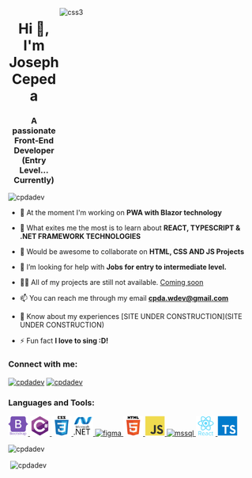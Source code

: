 

<img align="right" width="400" height="400" src="https://pixabay.com/get/gca5501855a49e1fc654572faf6deded81613d89596bc599c4666426a9c2993400bd42709ba0e53192f0f68c20d82b6dd_640.png" alt="css3" /> </a>
<h1 align="center">Hi 👋, I'm Joseph Cepeda</h1>
<h3 align="center">A passionate Front-End Developer (Entry Level... Currently)</h3>


<p align="left"> <img src="https://komarev.com/ghpvc/?username=cpdadev&label=Profile%20views&color=0e75b6&style=flat" alt="cpdadev" /> </p>

- 🔭 At the moment I'm working on **PWA with Blazor technology**

- 🌱 What exites me the most is to learn about **REACT, TYPESCRIPT & .NET FRAMEWORK TECHNOLOGIES**

- 👯 Would be awesome to collaborate on **HTML, CSS AND JS Projects**

- 🤝 I’m looking for help with **Jobs for entry to intermediate level.**

- 👨‍💻 All of my projects are still not available. [Coming soon](--)

- 📫 You can reach me through my email **cpda.wdev@gmail.com**

- 📄 Know about my experiences [SITE UNDER CONSTRUCTION](SITE UNDER CONSTRUCTION)

- ⚡ Fun fact **I love to sing :D!**

<h3 align="left">Connect with me:</h3>
<p align="left">
<a href="https://linkedin.com/in/cpdadev" target="blank"><img align="center" src="https://raw.githubusercontent.com/rahuldkjain/github-profile-readme-generator/master/src/images/icons/Social/linked-in-alt.svg" alt="cpdadev" height="30" width="40" /></a>
<a href="https://instagram.com/cpdadev" target="blank"><img align="center" src="https://raw.githubusercontent.com/rahuldkjain/github-profile-readme-generator/master/src/images/icons/Social/instagram.svg" alt="cpdadev" height="30" width="40" /></a>
</p>

<h3 align="left">Languages and Tools:</h3>
<p align="left"> <a href="https://getbootstrap.com" target="_blank" rel="noreferrer"> <img src="https://raw.githubusercontent.com/devicons/devicon/master/icons/bootstrap/bootstrap-plain-wordmark.svg" alt="bootstrap" width="40" height="40"/> </a> <a href="https://www.w3schools.com/cs/" target="_blank" rel="noreferrer"> <img src="https://raw.githubusercontent.com/devicons/devicon/master/icons/csharp/csharp-original.svg" alt="csharp" width="40" height="40"/> </a> <a href="https://www.w3schools.com/css/" target="_blank" rel="noreferrer"> <img src="https://raw.githubusercontent.com/devicons/devicon/master/icons/css3/css3-original-wordmark.svg" alt="css3" width="40" height="40"/> </a> <a href="https://dotnet.microsoft.com/" target="_blank" rel="noreferrer"> <img src="https://raw.githubusercontent.com/devicons/devicon/master/icons/dot-net/dot-net-original-wordmark.svg" alt="dotnet" width="40" height="40"/> </a> <a href="https://www.figma.com/" target="_blank" rel="noreferrer"> <img src="https://www.vectorlogo.zone/logos/figma/figma-icon.svg" alt="figma" width="40" height="40"/> </a> <a href="https://www.w3.org/html/" target="_blank" rel="noreferrer"> <img src="https://raw.githubusercontent.com/devicons/devicon/master/icons/html5/html5-original-wordmark.svg" alt="html5" width="40" height="40"/> </a> <a href="https://developer.mozilla.org/en-US/docs/Web/JavaScript" target="_blank" rel="noreferrer"> <img src="https://raw.githubusercontent.com/devicons/devicon/master/icons/javascript/javascript-original.svg" alt="javascript" width="40" height="40"/> </a> <a href="https://www.microsoft.com/en-us/sql-server" target="_blank" rel="noreferrer"> <img src="https://www.svgrepo.com/show/303229/microsoft-sql-server-logo.svg" alt="mssql" width="40" height="40"/> </a> <a href="https://reactjs.org/" target="_blank" rel="noreferrer"> <img src="https://raw.githubusercontent.com/devicons/devicon/master/icons/react/react-original-wordmark.svg" alt="react" width="40" height="40"/> </a> <a href="https://www.typescriptlang.org/" target="_blank" rel="noreferrer"> <img src="https://raw.githubusercontent.com/devicons/devicon/master/icons/typescript/typescript-original.svg" alt="typescript" width="40" height="40"/> </a> </p>

<p><img align="center" src="https://github-readme-stats.vercel.app/api/top-langs?username=cpdadev&show_icons=true&locale=en&layout=compact" alt="cpdadev" /></p>

<p>&nbsp;<img align="center" src="https://github-readme-stats.vercel.app/api?username=cpdadev&show_icons=true&locale=en" alt="cpdadev" /></p>
